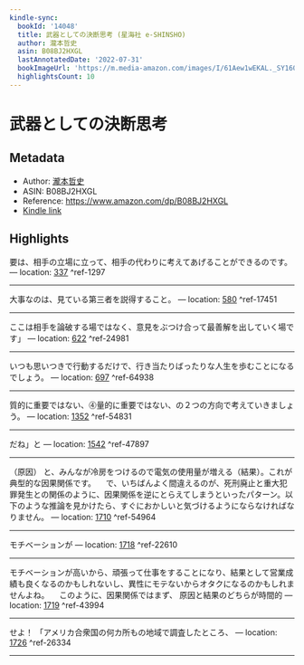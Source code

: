 ```yaml
---
kindle-sync:
  bookId: '14048'
  title: 武器としての決断思考 (星海社 e-SHINSHO)
  author: 瀧本哲史
  asin: B08BJ2HXGL
  lastAnnotatedDate: '2022-07-31'
  bookImageUrl: 'https://m.media-amazon.com/images/I/61Aew1wEKAL._SY160.jpg'
  highlightsCount: 10
---
```

# 武器としての決断思考
## Metadata
* Author: [瀧本哲史](https://www.amazon.comundefined)
* ASIN: B08BJ2HXGL
* Reference: https://www.amazon.com/dp/B08BJ2HXGL
* [Kindle link](kindle://book?action=open&asin=B08BJ2HXGL)

## Highlights
要は、相手の立場に立って、相手の代わりに考えてあげることができるのです。 — location: [337](kindle://book?action=open&asin=B08BJ2HXGL&location=337) ^ref-1297

---
大事なのは、見ている第三者を説得すること。 — location: [580](kindle://book?action=open&asin=B08BJ2HXGL&location=580) ^ref-17451

---
ここは相手を論破する場ではなく、意見をぶつけ合って最善解を出していく場です」 — location: [622](kindle://book?action=open&asin=B08BJ2HXGL&location=622) ^ref-24981

---
いつも思いつきで行動するだけで、行き当たりばったりな人生を歩むことになるでしょう。 — location: [697](kindle://book?action=open&asin=B08BJ2HXGL&location=697) ^ref-64938

---
質的に重要ではない、⓸量的に重要ではない、の２つの方向で考えていきましょう。 — location: [1352](kindle://book?action=open&asin=B08BJ2HXGL&location=1352) ^ref-54831

---
だね」と — location: [1542](kindle://book?action=open&asin=B08BJ2HXGL&location=1542) ^ref-47897

---
（原因） と、みんなが冷房をつけるので電気の使用量が増える（結果）。これが典型的な因果関係です。 　で、いちばんよく間違えるのが、死刑廃止と重大犯罪発生との関係のように、因果関係を逆にとらえてしまうといったパターン。以下のような推論を見かけたら、すぐにおかしいと気づけるようにならなければなりません。 — location: [1710](kindle://book?action=open&asin=B08BJ2HXGL&location=1710) ^ref-54964

---
モチベーションが — location: [1718](kindle://book?action=open&asin=B08BJ2HXGL&location=1718) ^ref-22610

---
モチベーションが高いから、頑張って仕事をすることになり、結果として営業成績も良くなるのかもしれないし、異性にモテないからオタクになるのかもしれませんよね。 　このように、因果関係ではまず、 原因と結果のどちらが時間的 — location: [1719](kindle://book?action=open&asin=B08BJ2HXGL&location=1719) ^ref-43994

---
せよ！ 「アメリカ合衆国の何カ所もの地域で調査したところ、 — location: [1726](kindle://book?action=open&asin=B08BJ2HXGL&location=1726) ^ref-26334

---
